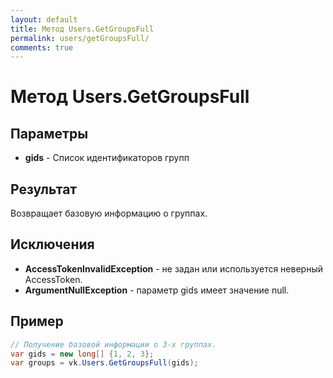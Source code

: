 ```yaml
---
layout: default
title: Метод Users.GetGroupsFull
permalink: users/getGroupsFull/
comments: true
---
```

# Метод Users.GetGroupsFull

## Параметры
+ **gids** - Список идентификаторов групп

## Результат
Возвращает базовую информацию о группах.

## Исключения
+ **AccessTokenInvalidException** - не задан или используется неверный AccessToken.
+ **ArgumentNullException** - параметр gids имеет значение null.

## Пример
```csharp
// Получение базовой информации о 3-х группах.
var gids = new long[] {1, 2, 3};
var groups = vk.Users.GetGroupsFull(gids);
```
